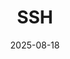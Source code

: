 ---
title: "SSH"
date: 2025-08-18
draft: false
summary: "A deep dive into the Secure Shell (SSH) protocol, its purpose, and common uses in secure communication."
description: "Learn what SSH is, why it's important, and how it secures remote access, file transfers, and tunneling over untrusted networks."
tags: ["Protocol", "Security", "Networking", "Shell"]
layoutBackgroundBlur: true
---